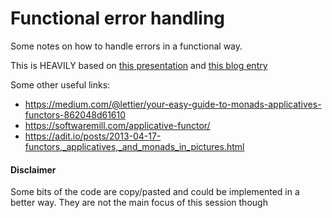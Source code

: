# Functional error handling

Some notes on how to handle errors in a functional way.

This is HEAVILY based on [this presentation](https://speakerdeck.com/raulraja/functional-error-handling) and 
[this blog entry](https://blog.rockthejvm.com/idiomatic-error-handling-in-scala/)

Some other useful links:
- https://medium.com/@lettier/your-easy-guide-to-monads-applicatives-functors-862048d61610
- https://softwaremill.com/applicative-functor/
- https://adit.io/posts/2013-04-17-functors,_applicatives,_and_monads_in_pictures.html


#### Disclaimer
Some bits of the code are copy/pasted and could be implemented in a better way. They are not the main focus of this
session though